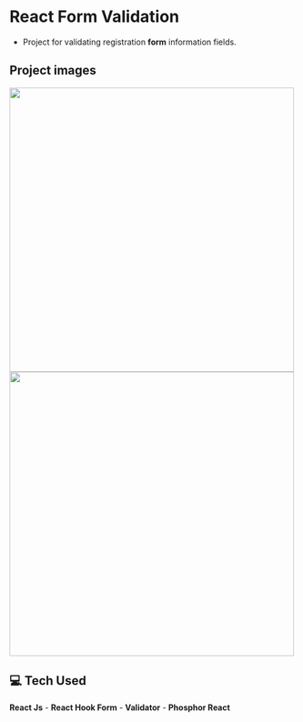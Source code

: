 # React Form Validation

 - Project for validating registration <strong>form</strong> information fields.

## Project images

<a href="https://react-form-six-mocha.vercel.app/" target="_blink">
<img src="https://i.ibb.co/TmT3Cks/Captura-de-tela-2023-12-01-220534.png" width="500px">
</a>
<br />
<a href="https://react-form-six-mocha.vercel.app/" target="_blink">
 <img src="https://i.ibb.co/X7vxYQb/Captura-de-tela-2023-12-01-220517.png" width="500px">
</a>

## 💻 Tech Used

**React Js** -
**React Hook Form** -
**Validator** -
**Phosphor React** 
